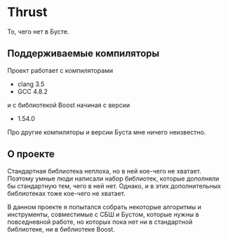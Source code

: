 Thrust
========

То, чего нет в Бусте.

Поддерживаемые компиляторы
-------------------

Проект работает с компиляторами

- clang 3.5
- GCC 4.8.2

и с библиотекой Boost начиная с версии

- 1.54.0

Про другие компиляторы и версии Буста мне ничего неизвестно.

О проекте
------

Стандартная библиотека неплоха, но в ней кое-чего не хватает. Поэтому умные люди написали набор библиотек, которые дополняли бы стандартную тем, чего в ней нет.
Однако, и в этих дополнительных библиотеках тоже кое-чего не хватает.

В данном проекте я попытался собрать некоторые алгоритмы и инструменты, совместимые с СБШ и Бустом, которые нужны в повседневной работе, но которых пока нет ни в стандартной библиотеке, ни в библиотеке Boost.
